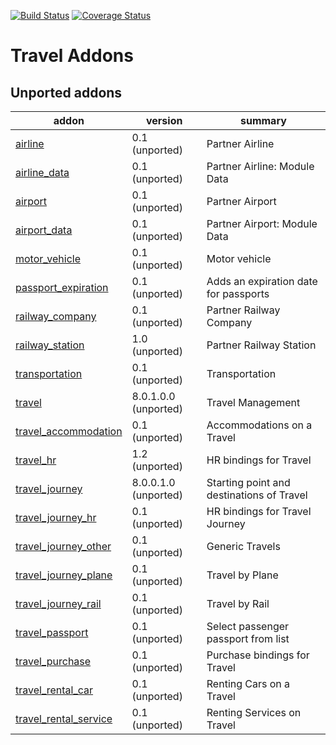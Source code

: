 [![Build Status](https://travis-ci.org/OCA/vertical-travel.svg?branch=10.0)](https://travis-ci.org/OCA/vertical-travel)
[![Coverage Status](https://coveralls.io/repos/OCA/vertical-travel/badge.png?branch=10.0)](https://coveralls.io/r/OCA/vertical-travel?branch=10.0)

# Travel Addons

[//]: # (addons)

Unported addons
---------------
addon | version | summary
--- | --- | ---
[airline](airline/) | 0.1 (unported) | Partner Airline
[airline_data](airline_data/) | 0.1 (unported) | Partner Airline: Module Data
[airport](airport/) | 0.1 (unported) | Partner Airport
[airport_data](airport_data/) | 0.1 (unported) | Partner Airport: Module Data
[motor_vehicle](motor_vehicle/) | 0.1 (unported) | Motor vehicle
[passport_expiration](passport_expiration/) | 0.1 (unported) | Adds an expiration date for passports
[railway_company](railway_company/) | 0.1 (unported) | Partner Railway Company
[railway_station](railway_station/) | 1.0 (unported) | Partner Railway Station
[transportation](transportation/) | 0.1 (unported) | Transportation
[travel](travel/) | 8.0.1.0.0 (unported) | Travel Management
[travel_accommodation](travel_accommodation/) | 0.1 (unported) | Accommodations on a Travel
[travel_hr](travel_hr/) | 1.2 (unported) | HR bindings for Travel
[travel_journey](travel_journey/) | 8.0.0.1.0 (unported) | Starting point and destinations of Travel
[travel_journey_hr](travel_journey_hr/) | 0.1 (unported) | HR bindings for Travel Journey
[travel_journey_other](travel_journey_other/) | 0.1 (unported) | Generic Travels
[travel_journey_plane](travel_journey_plane/) | 0.1 (unported) | Travel by Plane
[travel_journey_rail](travel_journey_rail/) | 0.1 (unported) | Travel by Rail
[travel_passport](travel_passport/) | 0.1 (unported) | Select passenger passport from list
[travel_purchase](travel_purchase/) | 0.1 (unported) | Purchase bindings for Travel
[travel_rental_car](travel_rental_car/) | 0.1 (unported) | Renting Cars on a Travel
[travel_rental_service](travel_rental_service/) | 0.1 (unported) | Renting Services on Travel

[//]: # (end addons)
